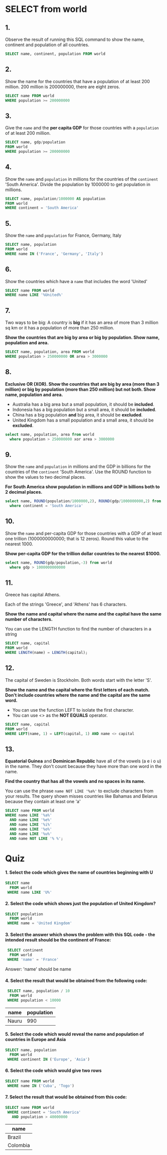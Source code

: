 # SELECT from world

## 1.
Observe the result of running this SQL command to show the name, continent and population of all countries.
```SQL
SELECT name, continent, population FROM world
```

## 2.
Show the name for the countries that have a population of at least 200 million. 200 million is 200000000, there are eight zeros.
```SQL
SELECT name FROM world
WHERE population >= 200000000
```

## 3.
Give the `name` and the **per capita GDP** for those countries with a `population` of at least 200 million.
```SQL
SELECT name, gdp/population
FROM world
WHERE population >= 200000000
```

## 4.
Show the `name` and `population` in millions for the countries of the `continent` 'South America'. Divide the population by 1000000 to get population in millions.
```SQL
SELECT name, population/1000000 AS population
FROM world
WHERE continent = 'South America'
```

## 5.
Show the `name` and `population` for France, Germany, Italy
```SQL
SELECT name, population
FROM world
WHERE name IN ('France', 'Germany', 'Italy')
```

## 6.
Show the countries which have a `name` that includes the word 'United'
```SQL
SELECT name FROM world
WHERE name LIKE '%United%'
```

## 7.
Two ways to be big: A country is **big** if it has an area of more than 3 million sq km or it has a population of more than 250 million.

**Show the countries that are big by area or big by population. Show name, population and area.**
```SQL
SELECT name, population, area FROM world
WHERE population > 250000000 OR area > 3000000
```

## 8.
**Exclusive OR (XOR). Show the countries that are big by area (more than 3 million) or big by population (more than 250 million) but not both. Show name, population and area.**

- Australia has a big area but a small population, it should be **included**.
- Indonesia has a big population but a small area, it should be **included**.
- China has a big population **and** big area, it should be **excluded**.
- United Kingdom has a small population and a small area, it should be **excluded**.
```SQL
select name, population, area from world
  where population > 250000000 xor area > 3000000
```

## 9.
Show the `name` and `population` in millions and the GDP in billions for the countries of the `continent` 'South America'. Use the ROUND function to show the values to two decimal places.

**For South America show population in millions and GDP in billions both to 2 decimal places.**
```SQL
select name, ROUND(population/1000000,2), ROUND(gdp/1000000000,2) from world
  where continent = 'South America'
```

## 10.
Show the `name` and per-capita GDP for those countries with a GDP of at least one trillion (1000000000000; that is 12 zeros). Round this value to the nearest 1000.

**Show per-capita GDP for the trillion dollar countries to the nearest $1000.**
```SQL
select name, ROUND(gdp/population,-3) from world
  where gdp > 1000000000000
```

## 11.
Greece has capital Athens.

Each of the strings 'Greece', and 'Athens' has 6 characters.

**Show the name and capital where the name and the capital have the same number of characters.**

You can use the LENGTH function to find the number of characters in a string
```SQL
SELECT name, capital
FROM world
WHERE LENGTH(name) = LENGTH(capital);
```

## 12.
The capital of Sweden is Stockholm. Both words start with the letter 'S'.

**Show the name and the capital where the first letters of each match. Don't include countries where the name and the capital are the same word.**
- You can use the function LEFT to isolate the first character.
- You can use <> as the **NOT EQUALS** operator.
```SQL
SELECT name, capital
FROM world
WHERE LEFT(name, 1) = LEFT(capital, 1) AND name <> capital
```

## 13.
**Equatorial Guinea** and **Dominican Republic** have all of the vowels (a e i o u) in the name. They don't count because they have more than one word in the name.

**Find the country that has all the vowels and no spaces in its name.**

You can use the phrase `name NOT LIKE '%a%'` to exclude characters from your results.
The query shown misses countries like Bahamas and Belarus because they contain at least one 'a'
```SQL
SELECT name FROM world
WHERE name LIKE '%a%'
  AND name LIKE '%e%'
  AND name LIKE '%i%'
  AND name LIKE '%o%'
  AND name LIKE '%u%'
  AND name NOT LIKE '% %';
```

# Quiz

#### 1. Select the code which gives the name of countries beginning with U

```SQL
SELECT name
  FROM world
 WHERE name LIKE 'U%'
```

#### 2. Select the code which shows just the population of United Kingdom?

```SQL
SELECT population
  FROM world
 WHERE name = 'United Kingdom'
 ```

 #### 3. Select the answer which shows the problem with this SQL code - the intended result should be the continent of France:
 ```SQL
  SELECT continent 
   FROM world 
  WHERE 'name' = 'France'
```

Answer: 'name' should be name

#### 4. Select the result that would be obtained from the following code:
```SQL
 SELECT name, population / 10 
  FROM world 
 WHERE population < 10000
 ```

name | population
---- | ----------
Nauru | 990

#### 5. Select the code which would reveal the name and population of countries in Europe and Asia

```SQL
SELECT name, population
  FROM world
 WHERE continent IN ('Europe', 'Asia')
 ```

 #### 6. Select the code which would give two rows

```SQL
SELECT name FROM world
 WHERE name IN ('Cuba', 'Togo')
```

#### 7. Select the result that would be obtained from this code:
```SQL
SELECT name FROM world
 WHERE continent = 'South America'
   AND population > 40000000
```

| name |
| ---- |
| Brazil |
| Colombia |